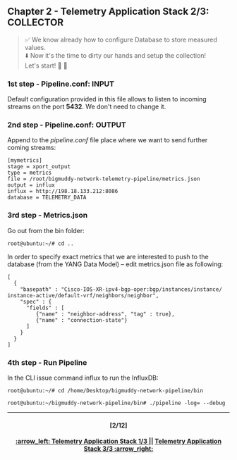 ## Chapter 2 - Telemetry Application Stack 2/3: COLLECTOR

> :white_check_mark: We know already how to configure Database to store measured values.  
> :arrow_down: Now it's the time to dirty our hands and setup the collection! <br>
> Let's start! :clap: :muscle: 

### 1st step - Pipeline.conf: INPUT
Default configuration provided in this file allows to listen to incoming streams on the port **5432**. We don't need to change it.

### 2nd step - Pipeline.conf: OUTPUT
Append to the *pipeline.conf* file place where we want to send further coming streams:
```
[mymetrics]
stage = xport_output
type = metrics
file = /root/bigmuddy-network-telemetry-pipeline/metrics.json
output = influx
influx = http://198.18.133.212:8086
database = TELEMETRY_DATA
```

### 3rd step - Metrics.json
Go out from the bin folder:
```
root@ubuntu:~/# cd ..
```
In order to specify exact metrics that we are interested to push to the database (from the YANG Data Model) – edit metrics.json file as following:
```
[
  {
    "basepath" : "Cisco-IOS-XR-ipv4-bgp-oper:bgp/instances/instance/
instance-active/default-vrf/neighbors/neighbor",
    "spec" : {
      "fields" : [
         {"name" : "neighbor-address", "tag" : true},
         {"name" : "connection-state"}
      ]
    }
  }								
]
```

### 4th step - Run Pipeline
In the CLI issue command influx to run the InfluxDB:
```
root@ubuntu:~/# cd /home/Desktop/bigmuddy-network-pipeline/bin
```
```
root@ubuntu:~/bigmuddy-network-pipeline/bin# ./pipeline -log= --debug
```

---
<h4 align="center">[2/12]</h4>
<h4 align="center"> <a href="/readme/2.md"> :arrow_left: Telemetry Application Stack 1/3 </a> || <a href="/readme/4.md"> Telemetry Application Stack 3/3 :arrow_right: </a> </h4>
